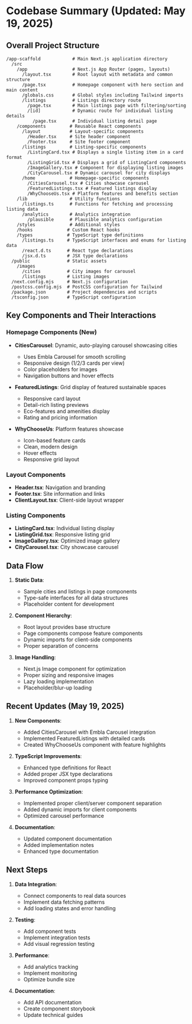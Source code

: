 # Codebase Summary (Updated: May 19, 2025)

## Overall Project Structure
```text
/app-scaffold            # Main Next.js application directory
  /src
    /app                 # Next.js App Router (pages, layouts)
      /layout.tsx        # Root layout with metadata and common structure
      /page.tsx          # Homepage component with hero section and main content
      /globals.css       # Global styles including Tailwind imports
      /listings          # Listings directory route
        /page.tsx        # Main listings page with filtering/sorting
        /[id]            # Dynamic route for individual listing details
          /page.tsx      # Individual listing detail page
    /components         # Reusable React components
      /layout           # Layout-specific components
        /Header.tsx     # Site header component
        /Footer.tsx     # Site footer component
      /listings         # Listing-specific components
        /ListingCard.tsx # Displays a single listing item in a card format
        /ListingGrid.tsx # Displays a grid of ListingCard components
        /ImageGallery.tsx # Component for displaying listing images
        /CityCarousel.tsx # Dynamic carousel for city displays
      /home             # Homepage-specific components
        /CitiesCarousel.tsx # Cities showcase carousel
        /FeaturedListings.tsx # Featured listings display
        /WhyChooseUs.tsx # Platform features and benefits section
    /lib                # Utility functions
      /listings.ts      # Functions for fetching and processing listing data
      /analytics        # Analytics integration
        /plausible      # Plausible analytics configuration
    /styles             # Additional styles
    /hooks             # Custom React hooks
    /types             # TypeScript type definitions
      /listings.ts     # TypeScript interfaces and enums for listing data
      /react.d.ts      # React type declarations
      /jsx.d.ts        # JSX type declarations
  /public              # Static assets
    /images
      /cities          # City images for carousel
      /listings        # Listing images
  /next.config.mjs     # Next.js configuration
  /postcss.config.mjs  # PostCSS configuration for Tailwind
  /package.json        # Project dependencies and scripts
  /tsconfig.json       # TypeScript configuration
```

## Key Components and Their Interactions

### Homepage Components (New)
- **CitiesCarousel**: Dynamic, auto-playing carousel showcasing cities
  - Uses Embla Carousel for smooth scrolling
  - Responsive design (1/2/3 cards per view)
  - Color placeholders for images
  - Navigation buttons and hover effects

- **FeaturedListings**: Grid display of featured sustainable spaces
  - Responsive card layout
  - Detail-rich listing previews
  - Eco-features and amenities display
  - Rating and pricing information

- **WhyChooseUs**: Platform features showcase
  - Icon-based feature cards
  - Clean, modern design
  - Hover effects
  - Responsive grid layout

### Layout Components
- **Header.tsx**: Navigation and branding
- **Footer.tsx**: Site information and links
- **ClientLayout.tsx**: Client-side layout wrapper

### Listing Components
- **ListingCard.tsx**: Individual listing display
- **ListingGrid.tsx**: Responsive listing grid
- **ImageGallery.tsx**: Optimized image gallery
- **CityCarousel.tsx**: City showcase carousel

## Data Flow
1. **Static Data**:
   - Sample cities and listings in page components
   - Type-safe interfaces for all data structures
   - Placeholder content for development

2. **Component Hierarchy**:
   - Root layout provides base structure
   - Page components compose feature components
   - Dynamic imports for client-side components
   - Proper separation of concerns

3. **Image Handling**:
   - Next.js Image component for optimization
   - Proper sizing and responsive images
   - Lazy loading implementation
   - Placeholder/blur-up loading

## Recent Updates (May 19, 2025)

1. **New Components**:
   - Added CitiesCarousel with Embla Carousel integration
   - Implemented FeaturedListings with detailed cards
   - Created WhyChooseUs component with feature highlights

2. **TypeScript Improvements**:
   - Enhanced type definitions for React
   - Added proper JSX type declarations
   - Improved component props typing

3. **Performance Optimization**:
   - Implemented proper client/server component separation
   - Added dynamic imports for client components
   - Optimized carousel performance

4. **Documentation**:
   - Updated component documentation
   - Added implementation notes
   - Enhanced type documentation

## Next Steps

1. **Data Integration**:
   - Connect components to real data sources
   - Implement data fetching patterns
   - Add loading states and error handling

2. **Testing**:
   - Add component tests
   - Implement integration tests
   - Add visual regression testing

3. **Performance**:
   - Add analytics tracking
   - Implement monitoring
   - Optimize bundle size

4. **Documentation**:
   - Add API documentation
   - Create component storybook
   - Update technical guides
